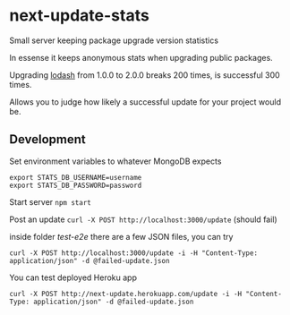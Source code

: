# next-update-stats

Small server keeping package upgrade version statistics

In essense it keeps anonymous stats when upgrading public packages.

Upgrading [lodash](https://npmjs.org/package/lodash)
from 1.0.0 to 2.0.0 breaks 200 times, is successful 300 times.

Allows you to judge how likely a successful update for your
project would be.

## Development

Set environment variables to whatever MongoDB expects

```
export STATS_DB_USERNAME=username
export STATS_DB_PASSWORD=password
```

Start server `npm start`

Post an update `curl -X POST http://localhost:3000/update` (should fail)

inside folder *test-e2e* there are a few JSON files, you can try

```
curl -X POST http://localhost:3000/update -i -H "Content-Type: application/json" -d @failed-update.json
```

You can test deployed Heroku app

```
curl -X POST http://next-update.herokuapp.com/update -i -H "Content-Type: application/json" -d @failed-update.json
```
